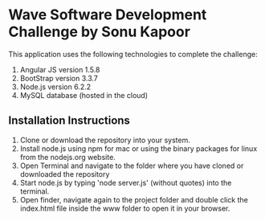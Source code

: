 # Wave Software Development Challenge by Sonu Kapoor

This application uses the following technologies to complete the challenge:

1. Angular JS version 1.5.8
2. BootStrap version 3.3.7
3. Node.js version 6.2.2
4. MySQL database (hosted in the cloud)

## Installation Instructions
1. Clone or download the repository into your system. 
2. Install node.js using npm for mac or using the binary packages for linux from the nodejs.org website. 
3. Open Terminal and navigate to the folder where you have cloned or downloaded the repository
4. Start node.js by typing 'node server.js' (without quotes) into the terminal. 
5. Open finder, navigate again to the project folder and double click the index.html file inside the www folder to open it in your browser. 